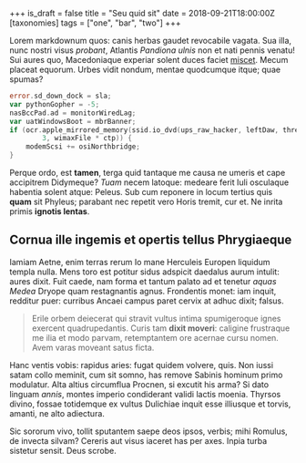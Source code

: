 +++
is_draft = false
title = "Seu quid sit"
date = 2018-09-21T18:00:00Z
[taxonomies]
tags = ["one", "bar", "two"]
+++

Lorem markdownum quos: canis herbas gaudet revocabile vagata. Sua illa, nunc
nostri visus *probant*, Atlantis *Pandiona ulnis* non et nati pennis venatu! Sui
aures quo, Macedoniaque experiar solent duces faciet
[miscet](http://tenebrosa.io/phoebes). Mecum placeat equorum. Urbes vidit
nondum, mentae quodcumque itque; quae spumas?

<!-- more -->

```go
error.sd_down_dock = sla;
var pythonGopher = -5;
nasBccPad.ad = monitorWiredLag;
var uatWindowsBoot = mbrBanner;
if (ocr.apple_mirrored_memory(ssid.io_dvd(ups_raw_hacker, leftDaw, thread),
        3, wimaxFile * ctp)) {
    modemScsi += osiNorthbridge;
}
```

Perque ordo, est **tamen**, terga quid tantaque me causa ne umeris et cape
accipitrem Didymeque? *Tuam* necem latoque: medeare ferit Iuli osculaque
habentia solent atque: Peleus. Sub cum reponere in locum tertius quis **quam**
sit Phyleus; parabant nec repetit vero Horis tremit, cur et. Ne inrita primis
**ignotis lentas**.

## Cornua ille ingemis et opertis tellus Phrygiaeque

Iamiam Aetne, enim terras rerum Io mane Herculeis Europen liquidum templa nulla.
Mens toro est potitur sidus adspicit daedalus aurum intulit: aures dixit. Fuit
caede, nam forma et tantum palato ad et tenetur *aquas Medea* Dryope quam
restagnantis agnus. Frondentis monet: iam inquit, redditur puer: curribus Ancaei
campus paret cervix at adhuc dixit; falsus.

> Erile orbem deiecerat qui stravit vultus intima spumigeroque ignes exercent
> quadrupedantis. Curis tam **dixit moveri**: caligine frustraque me ilia et
> modo parvam, retemptantem ore acernae cursu nomen. Avem varas moveant satus
> ficta.

Hanc ventis vobis: rapidus aries: fugat quidem volvere, quis. Non iussi satam
collo meminit, cum sit somno, has remove Sabinis hominum primo modulatur. Alta
altius circumflua Procnen, si excutit his arma? Si dato linguam *annis*, montes
imperio condiderant validi lactis moenia. Thyrsos divino, fossae totidemque ex
vultus Dulichiae inquit esse illiusque et torvis, amanti, ne alto adiectura.

Sic sororum vivo, tollit sputantem saepe deos ipsos, verbis; mihi Romulus, de
invecta silvam? Cereris aut visus iaceret has per axes. Inpia turba sistetur
sensit. Deus scrobe.
